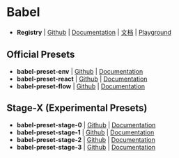 # Babel

- **Registry** | [Github](https://github.com/babel/babel) | [Documentation](https://babeljs.io/) | [文档](https://babeljs.cn/) | [Playground](https://babeljs.io/repl/)


## Official Presets

- **babel-preset-env** | [Github](https://github.com/babel/babel-preset-env) | [Documentation](https://babeljs.io/docs/plugins/preset-env/)
- **babel-preset-react** | [Github](https://github.com/babel/babel/tree/master/packages/babel-preset-react) | [Documentation](https://babeljs.io/docs/plugins/preset-react/)
- **babel-preset-flow** | [Github](https://github.com/babel/babel/tree/master/packages/babel-preset-flow) | [Documentation](https://babeljs.io/docs/plugins/preset-flow/)


## Stage-X (Experimental Presets)

- **babel-preset-stage-0** | [Github](https://github.com/babel/babel/tree/master/packages/babel-preset-stage-0) | [Documentation](https://babeljs.io/docs/plugins/preset-stage-0/)
- **babel-preset-stage-1** | [Github](https://github.com/babel/babel/tree/master/packages/babel-preset-stage-1) | [Documentation](https://babeljs.io/docs/plugins/preset-stage-1/)
- **babel-preset-stage-2** | [Github](https://github.com/babel/babel/tree/master/packages/babel-preset-stage-2) | [Documentation](https://babeljs.io/docs/plugins/preset-stage-2/)
- **babel-preset-stage-3** | [Github](https://github.com/babel/babel/tree/master/packages/babel-preset-stage-2) | [Documentation](https://babeljs.io/docs/plugins/preset-stage-3/)

